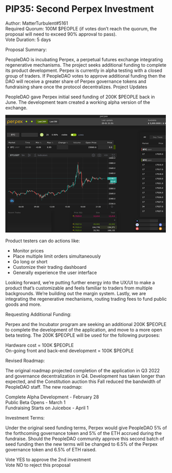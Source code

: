 # PIP35: Second Perpex Investment

Author: MatterTurbulent#5161  
Required Quorum: 100M $PEOPLE (if votes don’t reach the quorum, the proposal will need to exceed 90% approval to pass).  
Vote Duration: 5 days

Proposal Summary:

PeopleDAO is incubating Perpex, a perpetual futures exchange integrating regenerative mechanisms. The project seeks additional funding to complete its product development. Perpex is currently in alpha testing with a closed group of traders. If PeopleDAO votes to approve additional funding then the DAO will receive a greater share of Perpex governance tokens and fundraising share once the protocol decentralizes.
Project Updates

PeopleDAO gave Perpex initial seed funding of 200K $PEOPLE back in June. The development team created a working alpha version of the exchange.

![Attachment 1](./PIP35-attachment1.webp)

Product testers can do actions like:

- Monitor prices
- Place multiple limit orders simultaneously
- Go long or short
- Customize their trading dashboard
- Generally experience the user interface

Looking forward, we’re putting further energy into the UX/UI to make a product that’s customizable and feels familiar to traders from multiple backgrounds. We’re building out the margin system. Lastly, we are integrating the regenerative mechanisms, routing trading fees to fund public goods and more.

Requesting Additional Funding:

Perpex and the Incubator program are seeking an additional 200K $PEOPLE to complete the development of the application, and move to a more open beta testing. The 200K $PEOPLE will be used for the following purposes:

Hardware cost = 100K $PEOPLE  
On-going front and back-end development = 100K $PEOPLE

Revised Roadmap:

The original roadmap projected completion of the application in Q3 2022 and governance decentralization in Q4. Development has taken longer than expected, and the Constitution auction this Fall reduced the bandwidth of PeopleDAO staff. The new roadmap:

Complete Alpha Development - February 28  
Public Beta Opens - March 1  
Fundraising Starts on Juicebox - April 1

Investment Terms:

Under the original seed funding terms, Perpex would give PeopleDAO 5% of the forthcoming governance token and 5% of the ETH accrued during the fundraise. Should the PeopleDAO community approve this second batch of seed funding then the new terms will be changed to 6.5% of the Perpex governance token and 6.5% of ETH raised.

Vote YES to approve the 2nd investment  
Vote NO to reject this proposal
